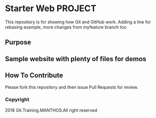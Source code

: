 # Starter Web PROJECT

This repository is for showing how Git and GitHub work. Adding a line for rebasing example, more changes from myfeature branch too

## Purpose

## Sample website with plenty of files for demos

## How To Contribute

Please fork this repository and then issue Pull Requests for review.

### Copyright

2018 Git.Training.MANTHOS.All right reserved